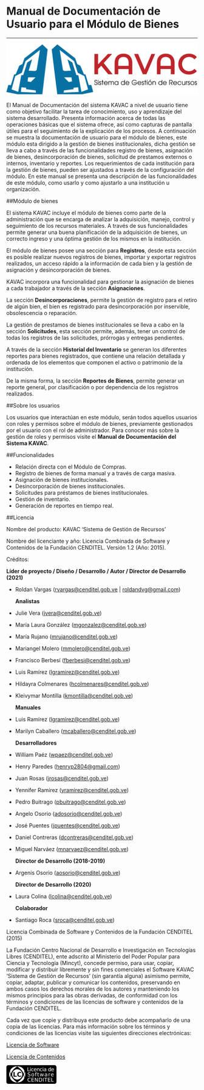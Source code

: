 # Manual de Documentación de Usuario para el Módulo de Bienes
*************************************************************

![Screenshot](img/logokavac.png#imagen)

El Manual de Documentación del sistema KAVAC a nivel de usuario tiene como objetivo facilitar la tarea de conocimiento, uso y aprendizaje del sistema desarrollado. Presenta información acerca de todas las operaciones básicas que el sistema ofrece, así como capturas de pantalla útiles para el seguimiento de la explicación de los procesos. A continuación se muestra la documentación de usuario para el módulo de bienes, este módulo esta dirigido a la gestión de bienes institucionales, dicha gestión se lleva a cabo a través de las funcionalidades registro de bienes, asignación de bienes,  desincorporación de bienes, solicitud de prestamos externos o internos, inventario y reportes. Los requerimientos de cada institución para la gestión de bienes, pueden ser ajustados a través de la configuración del módulo.  En este manual se presenta una descripción de las funcionalidades de este módulo, como usarlo y como ajustarlo a una institución u organización.     


##Módulo de bienes

El sistema KAVAC incluye el módulo de bienes como parte de la administración que se encarga de analizar la adquisición, manejo, control y seguimiento de los recursos materiales. A través de sus funcionalidades permite generar una buena planificación de la adquisición de bienes, un correcto ingreso y una óptima gestión de los mismos en la institución.  

El módulo de bienes posee una sección para **Registros**, desde esta sección es posible realizar nuevos registros de bienes, importar y exportar registros realizados, un acceso rápido a la información de cada bien y la gestión de asignación y desincorporación de bienes.  

KAVAC incorpora una funcionalidad para gestionar la asignación de bienes a cada trabajador a través de la sección **Asignaciones**.

La sección **Desincorporaciones**, permite la gestión de registro para el retiro de algún bien, el bien es registrado para desincorporación por inservible, obsolescencia o reparación.

La gestión de prestamos de bienes institucionales se lleva a cabo en la sección **Solicitudes**, esta sección permite, además, tener un control de todas los registros de las solicitudes, prórrogas y entregas pendientes.      

A través de la sección **Historial del Inventario** se generan los diferentes reportes para bienes registrados, que contiene una relación detallada y ordenada de los elementos que componen el activo o patrimonio de la institución.      

De la misma forma, la sección **Reportes de Bienes**,  permite generar un reporte general, por clasificación o por dependencia de los registros realizados. 

##Sobre los usuarios


Los usuarios que interactúan en este módulo, serán todos aquellos usuarios con roles y permisos sobre el módulo de bienes, previamente gestionados por el usuario con el rol de administrador. Para conocer más sobre la gestión de roles y permisos visite el **Manual de Documentación del Sistema KAVAC**.


##Funcionalidades

- Relación directa con el Módulo de Compras.
- Registro de bienes de forma manual y a través de carga masiva.
- Asignación de bienes institucionales.
- Desincorporación de bienes institucionales.
- Solicitudes para préstamos de bienes institucionales. 
- Gestión de inventario.
- Generación de reportes en tiempo real.


##Licencia

Nombre del producto: KAVAC ‘Sistema de Gestión de Recursos’

   Nombre del licenciante y año: Licencia Combinada de Software y Contenidos de la Fundación CENDITEL. Versión 1.2 (Año: 2015).

   Créditos: 
   
   **Líder de proyecto / Diseño / Desarrollo / Autor / Director de Desarrollo (2021)**

- Roldan Vargas (rvargas@cenditel.gob.ve | roldandvg@gmail.com)

   **Analistas**

- Julie Vera (jvera@cenditel.gob.ve)
- María Laura González (mgonzalez@cenditel.gob.ve)
- María Rujano (mrujano@cenditel.gob.ve)
- Mariangel Molero (mmolero@cenditel.gob.ve)
- Francisco Berbesí (fberbesi@cenditel.gob.ve)
- Luis Ramírez (lgramirez@cenditel.gob.ve)
- Hildayra Colmenares (hcolmenares@cenditel.gob.ve)
- Kleivymar Montilla (kmontilla@cenditel.gob.ve)

   **Manuales**

- Luis Ramírez (lgramirez@cenditel.gob.ve)
- Marilyn Caballero (mcaballero@cenditel.gob.ve)

   **Desarrolladores**

- William Paéz (wpaez@cenditel.gob.ve)
- Henry Paredes (henryp2804@gmail.com)
- Juan Rosas (jrosas@cenditel.gob.ve)
- Yennifer Ramírez (yramirez@cenditel.gob.ve)
- Pedro Buitrago (pbuitrago@cenditel.gob.ve)
- Angelo Osorio (adosorio@cenditel.gob.ve)
- José Puentes (jpuentes@cenditel.gob.ve)
- Daniel Contreras (dcontreras@cenditel.gob.ve)
- Miguel Narváez (mnarvaez@cenditel.gob.ve)

   **Director de Desarrollo (2018-2019)**

- Argenis Osorio (aosorio@cenditel.gob.ve)
   
   **Director de Desarrollo (2020)**
   
- Laura Colina (lcolina@cenditel.gob.ve)

   **Colaborador**

- Santiago Roca (sroca@cenditel.gob.ve)


Licencia Combinada de Software y Contenidos de la Fundación CENDITEL (2015)  


La Fundación Centro Nacional de Desarrollo e Investigación en Tecnologías Libres (CENDITEL), ente adscrito al Ministerio del Poder Popular para  Ciencia y Tecnología (Mincyt), concede permiso, para usar, copiar, modificar y distribuir libremente y sin fines comerciales el Software KAVAC ‘Sistema de Gestión de Recursos’ (sin garantía alguna) asimismo permite, copiar, adaptar, publicar y comunicar los contenidos, preservando en ambos casos los derechos morales de los autores y manteniendo los mismos principios para las obras derivadas, de conformidad con los términos y condiciones de las licencias de software y contenidos de la Fundación CENDITEL.


Cada vez que copie y distribuya este producto debe acompañarlo de una copia de las licencias. Para más información sobre los términos y condiciones de las licencias visite las siguientes direcciones electrónicas:  


[Licencia de Software](https://conocimientolibre.cenditel.gob.ve/legislacion)

[Licencia de Contenidos](https://conocimientolibre.cenditel.gob.ve/legislacion)

![Screenshot](img/licencia.png)






